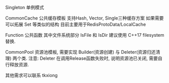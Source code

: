 Singleton 单例模式


CommonCache 公共缓存模板
支持Hash, Vector, Single三种缓存方案
如果需要可以拓展 Set 等类似的结构
目前主要用于RedisProtoData/LocalCache


Function 公共函数
其中文件系统部分 IsFile 和 IsDir 建议使用 C++17 filesystem 替换.


CommonPool
资源池模板, 需要实现 Builder(资源创建) 与 Deleter(资源归还清理) 两个类.
注意: Deleter 在调用Release函数失败时, 说明资源池已关闭, 需要自行释放资源.



其他需求可以联系 tkxiong